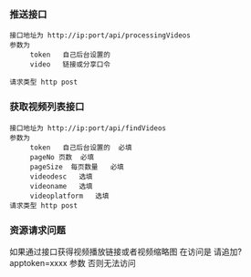 ### 推送接口

```
接口地址为 http://ip:port/api/processingVideos
参数为
     token   自己后台设置的
     video   链接或分享口令

请求类型 http post
```


### 获取视频列表接口

```
接口地址为 http://ip:port/api/findVideos
参数为
     token   自己后台设置的  必填
     pageNo 页数  必填
	 pageSize  每页数量   必填
     videodesc   选填
     videoname   选填
     videoplatform   选填
请求类型 http post
```

### 资源请求问题 
如果通过接口获得视频播放链接或者视频缩略图  在访问是 请追加?apptoken=xxxx 参数 否则无法访问